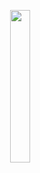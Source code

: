<div align="center">
<img src="./295ebc053af91666ca23dfdab8a81ba0.gif" width="25%" align="right" />
<pre>

</pre>
